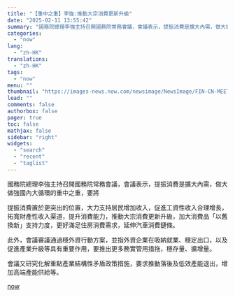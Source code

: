 ```yaml
---
title: "【重中之重】李強:推動大宗消費更新升級"
date: "2025-02-11 13:55:42"
summary: "國務院總理李強主持召開國務院常務會議，會議表示，提振消費是擴大內需，做大做強國內大循環的重中之重，要..."
categories:
  - "now"
lang:
  - "zh-HK"
translations:
  - "zh-HK"
tags:
  - "now"
menu: ""
thumbnail: "https://images-news.now.com/newsimage/NewsImage/FIN-CN-MEET-250211-1310.jpg"
lead: ""
comments: false
authorbox: false
pager: true
toc: false
mathjax: false
sidebar: "right"
widgets:
  - "search"
  - "recent"
  - "taglist"
---
```


國務院總理李強主持召開國務院常務會議，會議表示，提振消費是擴大內需，做大做強國內大循環的重中之重，要將

提振消費置於更突出的位置，大力支持居民增加收入，促進工資性收入合理增長，拓寬財產性收入渠道，提升消費能力，推動大宗消費更新升級，加大消費品「以舊換新」支持力度，更好滿足住房消費需求，延伸汽車消費鏈條。

此外，會議審議通過穩外資行動方案，並指外資企業在吸納就業、穩定出口，以及促進產業升級等具有重要作用，要推出更多務實管用措拖，穩存量、擴增量。

會議又研究化解重點產業結構性矛盾政策措施，要求推動落後及低效產能退出，增加高端產能供給等。

[now](https://news.now.com/home/technology/player?newsId=593162)
